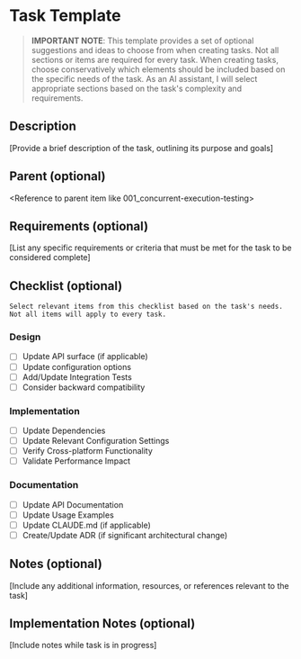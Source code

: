 # Task Template

> **IMPORTANT NOTE**: This template provides a set of optional suggestions and ideas to choose from when creating tasks. Not all sections or items are required for every task. When creating tasks, choose conservatively which elements should be included based on the specific needs of the task. As an AI assistant, I will select appropriate sections based on the task's complexity and requirements.

## Description

[Provide a brief description of the task, outlining its purpose and goals]

## Parent (optional)
<Reference to parent item like 001_concurrent-execution-testing>

## Requirements (optional)

[List any specific requirements or criteria that must be met for the task to be considered complete]

## Checklist (optional)
    Select relevant items from this checklist based on the task's needs. Not all items will apply to every task.

### Design
- [ ] Update API surface (if applicable)
- [ ] Update configuration options
- [ ] Add/Update Integration Tests
- [ ] Consider backward compatibility
### Implementation
- [ ] Update Dependencies
- [ ] Update Relevant Configuration Settings
- [ ] Verify Cross-platform Functionality
- [ ] Validate Performance Impact
### Documentation
- [ ] Update API Documentation
- [ ] Update Usage Examples
- [ ] Update CLAUDE.md (if applicable)
- [ ] Create/Update ADR (if significant architectural change)

## Notes (optional)

[Include any additional information, resources, or references relevant to the task]

## Implementation Notes (optional)

[Include notes while task is in progress]